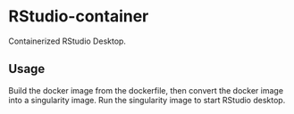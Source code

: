 # RStudio-container
Containerized RStudio Desktop. 

## Usage
Build the docker image from the dockerfile, then convert the docker image into a singularity image. Run the singularity image to start RStudio desktop. 
